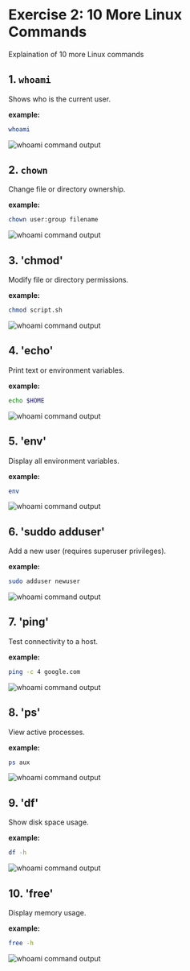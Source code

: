# Exercise 2: 10 More Linux Commands

Explaination of 10 more Linux commands

## 1. `whoami`

Shows who is the current user.

**example:**

```bash
whoami
```
![whoami command output](screenshots/whoami.png)

## 2. `chown`

Change file or directory ownership.

**example:**

```bash
chown user:group filename
```
![whoami command output](screenshots/chown.png)

## 3. 'chmod'

Modify file or directory permissions.

**example:**

```bash
chmod script.sh
```
![whoami command output](screenshots/chmod.png)

## 4. 'echo'

Print text or environment variables.

**example:**

```bash
echo $HOME
```
![whoami command output](screenshots/echo.png)

## 5. 'env'

Display all environment variables.

**example:**

```bash
env
```
![whoami command output](screenshots/env.png)

## 6. 'suddo adduser'

Add a new user (requires superuser privileges).

**example:**

```bash
sudo adduser newuser
```
![whoami command output](screenshots/sudo.png)

## 7. 'ping'

Test connectivity to a host.

**example:**

```bash
ping -c 4 google.com
```
![whoami command output](screenshots/ping.png)

## 8. 'ps'

View active processes.

**example:**

```bash
ps aux
```
![whoami command output](screenshots/ps.png)

## 9. 'df'

Show disk space usage.

**example:**

```bash
df -h
```
![whoami command output](screenshots/df.png)

## 10. 'free'

Display memory usage.

**example:**

```bash
free -h
```
![whoami command output](screenshots/free.png)
